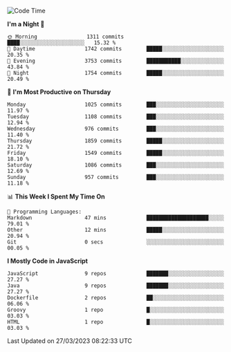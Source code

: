 <!--START_SECTION:waka-->
![Code Time](http://img.shields.io/badge/Code%20Time-1%2C288%20hrs%2052%20mins-blue)

**I'm a Night 🦉** 

```text
🌞 Morning                1311 commits        ████░░░░░░░░░░░░░░░░░░░░░   15.32 % 
🌆 Daytime                1742 commits        █████░░░░░░░░░░░░░░░░░░░░   20.35 % 
🌃 Evening                3753 commits        ███████████░░░░░░░░░░░░░░   43.84 % 
🌙 Night                  1754 commits        █████░░░░░░░░░░░░░░░░░░░░   20.49 % 
```
📅 **I'm Most Productive on Thursday** 

```text
Monday                   1025 commits        ███░░░░░░░░░░░░░░░░░░░░░░   11.97 % 
Tuesday                  1108 commits        ███░░░░░░░░░░░░░░░░░░░░░░   12.94 % 
Wednesday                976 commits         ███░░░░░░░░░░░░░░░░░░░░░░   11.40 % 
Thursday                 1859 commits        █████░░░░░░░░░░░░░░░░░░░░   21.72 % 
Friday                   1549 commits        █████░░░░░░░░░░░░░░░░░░░░   18.10 % 
Saturday                 1086 commits        ███░░░░░░░░░░░░░░░░░░░░░░   12.69 % 
Sunday                   957 commits         ███░░░░░░░░░░░░░░░░░░░░░░   11.18 % 
```


📊 **This Week I Spent My Time On** 

```text
💬 Programming Languages: 
Markdown                 47 mins             ████████████████████░░░░░   79.01 % 
Other                    12 mins             █████░░░░░░░░░░░░░░░░░░░░   20.94 % 
Git                      0 secs              ░░░░░░░░░░░░░░░░░░░░░░░░░   00.05 % 
```

**I Mostly Code in JavaScript** 

```text
JavaScript               9 repos             ███████░░░░░░░░░░░░░░░░░░   27.27 % 
Java                     9 repos             ███████░░░░░░░░░░░░░░░░░░   27.27 % 
Dockerfile               2 repos             ██░░░░░░░░░░░░░░░░░░░░░░░   06.06 % 
Groovy                   1 repo              █░░░░░░░░░░░░░░░░░░░░░░░░   03.03 % 
HTML                     1 repo              █░░░░░░░░░░░░░░░░░░░░░░░░   03.03 % 
```




 Last Updated on 27/03/2023 08:22:33 UTC
<!--END_SECTION:waka-->
